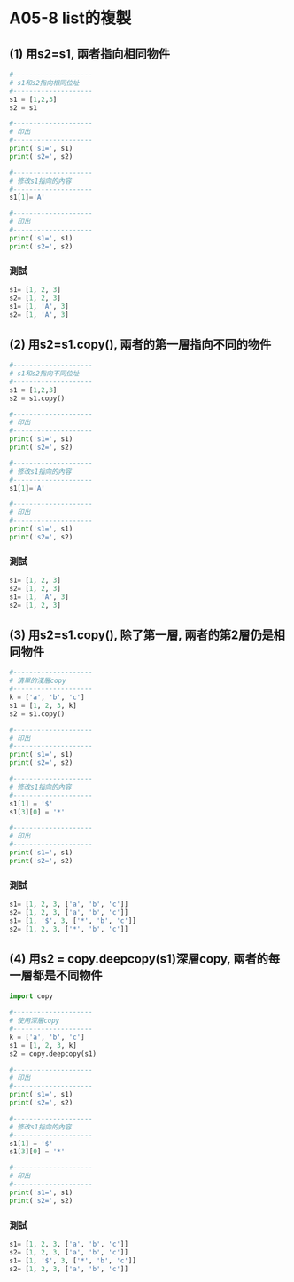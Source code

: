 # A05-8 list的複製


## (1) 用s2=s1, 兩者指向相同物件
``` python
#--------------------
# s1和s2指向相同位址
#--------------------
s1 = [1,2,3]
s2 = s1

#--------------------
# 印出
#--------------------
print('s1=', s1)
print('s2=', s2)

#--------------------
# 修改s1指向的內容
#--------------------
s1[1]='A'

#--------------------
# 印出
#--------------------
print('s1=', s1)
print('s2=', s2)
```


### 測試
``` python
s1= [1, 2, 3]
s2= [1, 2, 3]
s1= [1, 'A', 3]
s2= [1, 'A', 3]
```


## (2) 用s2=s1.copy(), 兩者的第一層指向不同的物件
``` python
#--------------------
# s1和s2指向不同位址
#--------------------
s1 = [1,2,3]
s2 = s1.copy()

#--------------------
# 印出
#--------------------
print('s1=', s1)
print('s2=', s2)

#--------------------
# 修改s1指向的內容
#--------------------
s1[1]='A'

#--------------------
# 印出
#--------------------
print('s1=', s1)
print('s2=', s2)
```


### 測試
``` python
s1= [1, 2, 3]
s2= [1, 2, 3]
s1= [1, 'A', 3]
s2= [1, 2, 3]
```


## (3) 用s2=s1.copy(), 除了第一層, 兩者的第2層仍是相同物件
``` python
#--------------------
# 清單的淺層copy
#--------------------
k = ['a', 'b', 'c']
s1 = [1, 2, 3, k]
s2 = s1.copy()

#--------------------
# 印出
#--------------------
print('s1=', s1)
print('s2=', s2)

#--------------------
# 修改s1指向的內容
#--------------------
s1[1] = '$'
s1[3][0] = '*'

#--------------------
# 印出
#--------------------
print('s1=', s1)
print('s2=', s2)
```


### 測試
``` python
s1= [1, 2, 3, ['a', 'b', 'c']]
s2= [1, 2, 3, ['a', 'b', 'c']]
s1= [1, '$', 3, ['*', 'b', 'c']]
s2= [1, 2, 3, ['*', 'b', 'c']]
```



## (4) 用s2 = copy.deepcopy(s1)深層copy, 兩者的每一層都是不同物件
``` python
import copy

#--------------------
# 使用深層copy
#--------------------
k = ['a', 'b', 'c']
s1 = [1, 2, 3, k]
s2 = copy.deepcopy(s1)

#--------------------
# 印出
#--------------------
print('s1=', s1)
print('s2=', s2)

#--------------------
# 修改s1指向的內容
#--------------------
s1[1] = '$'
s1[3][0] = '*'

#--------------------
# 印出
#--------------------
print('s1=', s1)
print('s2=', s2)
```


### 測試
``` python
s1= [1, 2, 3, ['a', 'b', 'c']]
s2= [1, 2, 3, ['a', 'b', 'c']]
s1= [1, '$', 3, ['*', 'b', 'c']]
s2= [1, 2, 3, ['a', 'b', 'c']]
```
